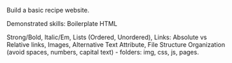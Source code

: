 Build a basic recipe website.

Demonstrated skills: Boilerplate HTML

Strong/Bold, Italic/Em, Lists (Ordered, Unordered), Links: Absolute vs Relative links, Images, Alternative Text Attribute, File Structure Organization (avoid spaces, numbers, capital text) - folders: img, css, js, pages.
